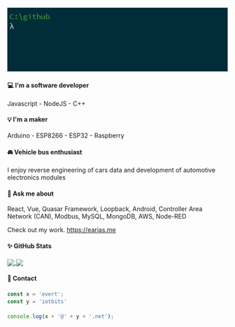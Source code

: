 ![hello](https://github.com/evert-arias/evert-arias/blob/master/hello.gif)

#### 💻 I'm a software developer

Javascript - NodeJS - C++

#### 💡 I'm a maker

Arduino - ESP8266 - ESP32 - Raspberry 

#### 🚘 Vehicle bus enthusiast

I enjoy reverse engineering of cars data and development of automotive electronics modules

#### 💬 Ask me about

React, Vue, Quasar Framework, Loopback, Android, Controller Area Network (CAN), Modbus, MySQL, MongoDB, AWS, Node-RED

Check out my work. https://earias.me

#### ✨ GitHub Stats

<a href="https://github.com/evert-arias">
  <img align="center" src="https://github-readme-stats.vercel.app/api/top-langs/?username=evert-arias&hide=tex,html,css&count_private=true&theme=vue" />
</a>
<a href="https://github.com/evert-arias">
  <img align="center" src="https://github-readme-stats.vercel.app/api?username=evert-arias&hide_rank=true&show_icons=true&line_height=27&count_private=true&theme=vue" />
</a>

#### 💌 Contact
```javascript
const x = 'evert';
const y = 'iotbits'

console.log(x + '@' + y + '.net');
```
